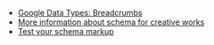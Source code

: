 <ul>
	<li><a href="https://developers.google.com/search/docs/data-types/breadcrumbs)">Google Data Types: Breadcrumbs</a></li>
	<li><a href="https://schema.org/BreadcrumbList">More information about schema for creative works</a></li>
	<li><a href="https://search.google.com/structured-data/testing-tool">Test your schema markup</a></li>
</ul>

